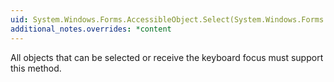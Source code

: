 ```yaml
---
uid: System.Windows.Forms.AccessibleObject.Select(System.Windows.Forms.AccessibleSelection)
additional_notes.overrides: *content
---
```


<p>All objects that can be selected or receive the keyboard focus must support this method.</p>



